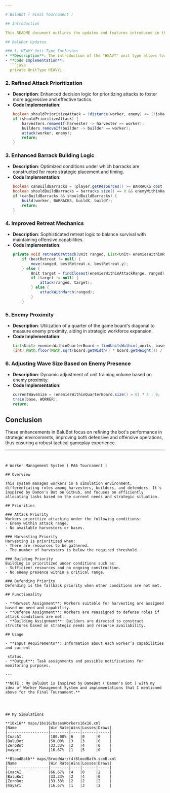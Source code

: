 ```yaml
---

# BaluBot ( Final Tournament ) 

## Introduction

This README document outlines the updates and features introduced in the latest version of BaluBot. This version emphasizes improvements in unit management, tactical decision-making, and strategic capabilities, enhancing gameplay in a competitive environment.

## BaluBot Updates

### 1. HEAVY Unit Type Inclusion
- **Description**: The introduction of the "HEAVY" unit type allows for more diverse tactical approaches.
- **Code Implementation**:
  ```java
  private UnitType HEAVY;
  ```

### 2. Refined Attack Prioritization
- **Description**: Enhanced decision logic for prioritizing attacks to foster more aggressive and effective tactics.
- **Code Implementation**:
  ```java
  boolean shouldPrioritizeAttack = (distance(worker, enemy) <= (!isHarvester ? (worker.getAttackRange() + 3) : worker.getAttackRange()) || (enemyBase == null && !isHarvester)) || base == null;
  if (shouldPrioritizeAttack) {
      harvesters.removeIf(harvester -> harvester == worker);
      builders.removeIf(builder -> builder == worker);
      attack(worker, enemy);
      return;
  }
  ```

### 3. Enhanced Barrack Building Logic
- **Description**: Optimized conditions under which barracks are constructed for more strategic placement and timing.
- **Code Implementation**:
  ```java
  boolean canBuildBarracks = (player.getResources() >= BARRACKS.cost + WORKER.cost && enemyBase != null && builders.size() == 0 && !isBarracksBuilding && harvesters.size() == harvestersNeeded && (!isHarvester || workers.size() >= 2)) || isBuilder;
  boolean shouldBuildBarracks = barracks.size() == 0 && enemyWithinHalfOfMap == null;
  if (canBuildBarracks && shouldBuildBarracks) {
      build(worker, BARRACKS, buildX, buildY);
      return;
  }
  ```

### 4. Improved Retreat Mechanics
- **Description**: Sophisticated retreat logic to balance survival with maintaining offensive capabilities.
- **Code Implementation**:
  ```java
  private void retreatOrAttack(Unit ranged, List<Unit> enemiesWithinReducedAttackRange, List<Unit> enemiesWithinAttackRange) {
      if (bestRetreat != null) {
          move(ranged, bestRetreat.x, bestRetreat.y);
      } else {
          Unit target = findClosest(enemiesWithinAttackRange, ranged);
          if (target != null) {
              attack(ranged, target);
          } else {
              attackWithMarch(ranged);
          }
      }
  ```

### 5. Enemy Proximity
- **Description**: Utilization of a quarter of the game board's diagonal to measure enemy proximity, aiding in strategic workforce expansion.
- **Code Implementation**:
  ```java
  List<Unit> enemiesWithinQuarterBoard = findUnitsWithin(_units, base,
  (int) Math.floor(Math.sqrt(board.getWidth() * board.getHeight()) / 4));
  ```

### 6. Adjusting Wave Size Based on Enemy Presence
- **Description**: Dynamic adjustment of unit training volume based on enemy proximity.
- **Code Implementation**:
  ```java
  currentWaveSize = (enemiesWithinQuarterBoard.size() > 0) ? 4 : 0;
  train(base, WORKER);
  return;
  ```

## Conclusion

These enhancements in BaluBot focus on refining the bot's performance in strategic environments, improving both defensive and offensive operations, thus ensuring a robust tactical gameplay experience.

---
```


# Worker Management System ( PA6 Tournament )

## Overview

This system manages workers in a simulation environment, differentiating roles among harvesters, builders, and defenders. It's inspired by Damon's Bot on GitHub, and focuses on efficiently allocating tasks based on the current needs and strategic situation.

## Priorities

### Attack Priority
Workers prioritize attacking under the following conditions:
- Enemy within attack range.
- No available harvesters or bases.

### Harvesting Priority
Harvesting is prioritized when:
- There are resources to be gathered.
- The number of harvesters is below the required threshold.

### Building Priority
Building is prioritized under conditions such as:
- Sufficient resources and no ongoing construction.
- No enemy presence within a critical range.

### Defending Priority
Defending is the fallback priority when other conditions are not met.

## Functionality

- **Harvest Assignment**: Workers suitable for harvesting are assigned based on need and capability.
- **Defense Assignment**: Workers are reassigned to defense roles if attack conditions are met.
- **Building Assignment**: Builders are directed to construct structures based on strategic needs and resource availability.

## Usage

- **Input Requirements**: Information about each worker’s capabilities and current

 status.
- **Output**: Task assignments and possible notifications for monitoring purposes.

---

**NOTE : My BaluBot is inspired by DameBot ( Damon's Bot ) with my idea of Worker Management System and implementations that I mentioned above for the Final Tournament.** 




## My Simulations

**16x16** maps/16x16/basesWorkers16x16.xml
|Name              |Win Rate|Wins|Losses|Draws|
|------------------|--------|----|------|-----|
|CoacAI            |100.00% |6   |0     |0    |
|BaluBot           |50.00%  |3   |3     |0    |
|ZeroBot           |33.33%  |2   |4     |0    |
|mayari            |16.67%  |1   |5     |0    |

**BloodBath** maps/BroodWar/(4)BloodBath.scmB.xml
|Name              |Win Rate|Wins|Losses|Draws|
|------------------|--------|----|------|-----|
|CoacAI            |66.67%  |4   |0     |2    |
|BaluBot           |33.33%  |2   |4     |0    |
|ZeroBot           |33.33%  |2   |2     |2    |
|mayari            |16.67%  |1   |3     |2    |














